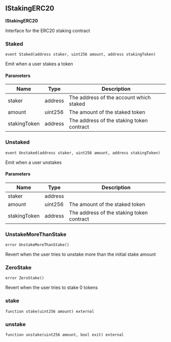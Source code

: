 ## IStakingERC20

**IStakingERC20**

Interface for the ERC20 staking contract

### Staked

```solidity
event Staked(address staker, uint256 amount, address stakingToken)
```

Emit when a user stakes a token

#### Parameters

| Name | Type | Description |
| ---- | ---- | ----------- |
| staker | address | The address of the account which staked |
| amount | uint256 | The amount of the staked token |
| stakingToken | address | The address of the staking token contract |

### Unstaked

```solidity
event Unstaked(address staker, uint256 amount, address stakingToken)
```

Emit when a user unstakes

#### Parameters

| Name | Type | Description |
| ---- | ---- | ----------- |
| staker | address |  |
| amount | uint256 | The amount of the staked token |
| stakingToken | address | The address of the staking token contract |

### UnstakeMoreThanStake

```solidity
error UnstakeMoreThanStake()
```

Revert when the user tries to unstake more than the initial stake amount

### ZeroStake

```solidity
error ZeroStake()
```

Revert when the user tries to stake 0 tokens

### stake

```solidity
function stake(uint256 amount) external
```

### unstake

```solidity
function unstake(uint256 amount, bool exit) external
```

